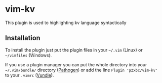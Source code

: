 # vim-kv

This plugin is used to highlighting kv language syntactically

## Installation

To install the plugin just put the plugin files in your `~/.vim` (Linux) or `~/vimfiles` (Windows).

If you use a plugin manager you can put the whole directory into your `~/.vim/bundle/` directory ([Pathogen][pathogen]) or add the line `Plugin 'pzxbc/vim-kv'` to your `.vimrc` ([Vundle][vundle]).

[pathogen]: https://github.com/tpope/vim-pathogen
[vundle]: https://github.com/gmarik/vundle
